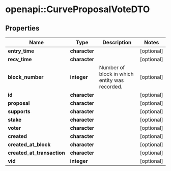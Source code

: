 # openapi::CurveProposalVoteDTO


## Properties
Name | Type | Description | Notes
------------ | ------------- | ------------- | -------------
**entry_time** | **character** |  | [optional] 
**recv_time** | **character** |  | [optional] 
**block_number** | **integer** | Number of block in which entity was recorded. | [optional] 
**id** | **character** |  | [optional] 
**proposal** | **character** |  | [optional] 
**supports** | **character** |  | [optional] 
**stake** | **character** |  | [optional] 
**voter** | **character** |  | [optional] 
**created** | **character** |  | [optional] 
**created_at_block** | **character** |  | [optional] 
**created_at_transaction** | **character** |  | [optional] 
**vid** | **integer** |  | [optional] 


